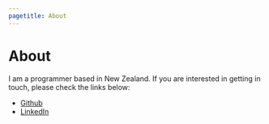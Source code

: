 ```yaml
---
pagetitle: About
---
```


# About

I am a programmer based in New Zealand. If you are interested in getting in
touch, please check the links below:

-  [Github](https://github.com/marcelofern)
-  [LinkedIn](https://www.linkedin.com/in/marcelo-fernandes/)
